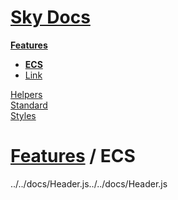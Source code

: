 <!--- This ECS was auto-generated using "npx sky readme build" --> 

# [Sky Docs](/README.md)

**[Features](../../features/Features.md)**   
* **[ECS](../../features/ecs/ECS.md)**
* [Link](../../features/link/Link.md)
  
[Helpers](../../helpers/Helpers.md)   
[Standard](../../standard/Standard.md)   
[Styles](../../styles/Styles.md)   

# [Features](../../features/Features.md) / ECS

../../docs/Header.js../../docs/Header.js